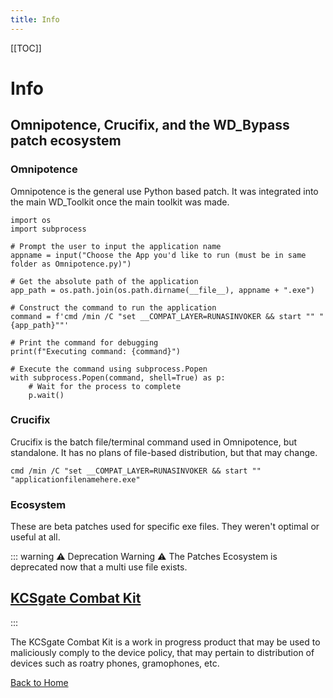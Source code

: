 ```yaml
---
title: Info
---
```


[[TOC]]

# Info

## Omnipotence, Crucifix, and the WD_Bypass patch ecosystem

### Omnipotence

Omnipotence is the general use Python based patch. It was integrated into the main WD_Toolkit once the main toolkit was made.

```py:line-numbers {11}
import os
import subprocess

# Prompt the user to input the application name
appname = input("Choose the App you'd like to run (must be in same folder as Omnipotence.py)")

# Get the absolute path of the application
app_path = os.path.join(os.path.dirname(__file__), appname + ".exe")

# Construct the command to run the application 
command = f'cmd /min /C "set __COMPAT_LAYER=RUNASINVOKER && start "" "{app_path}""'

# Print the command for debugging
print(f"Executing command: {command}")

# Execute the command using subprocess.Popen
with subprocess.Popen(command, shell=True) as p:
    # Wait for the process to complete
    p.wait()
```

### Crucifix

Crucifix is the batch file/terminal command used in Omnipotence, but standalone. It has no plans of file-based distribution, but that may change.

```batch
cmd /min /C "set __COMPAT_LAYER=RUNASINVOKER && start "" "applicationfilenamehere.exe"
```

### Ecosystem

These are beta patches used for specific exe files. They weren't optimal or useful at all.

::: warning ⚠️ Deprecation Warning ⚠️
The Patches Ecosystem is deprecated now that a multi use file exists.
## [KCSgate Combat Kit](https://wd-bypass.github.io/KCSgate-Combat-Data/)
:::

The KCSgate Combat Kit is a work in progress product that may be used to maliciously comply to the device policy, that may pertain to distribution of devices such as roatry phones, gramophones, etc.

[Back to Home](/)
